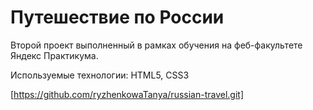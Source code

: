 # Путешествие по России   

Второй проект выполненный в рамках обучения на феб-факультете Яндекс Практикума.   

Используемые технологии:
HTML5, CSS3

[https://github.com/ryzhenkowaTanya/russian-travel.git]
